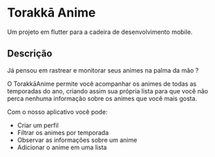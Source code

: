 # Torakkā Anime

Um projeto em flutter para a cadeira de desenvolvimento mobile.

## Descrição

Já pensou em rastrear e monitorar seus animes na palma da mão ?

O TorakkāAnime permite você acompanhar os animes de todas as temporadas do ano, criando assim sua própria lista para que você não perca nenhuma informação sobre os animes que você mais gosta.

Com o nosso aplicativo você pode:
- Criar um perfil
- Filtrar os animes por temporada
- Observar as informações sobre um anime
- Adicionar o anime em uma lista
